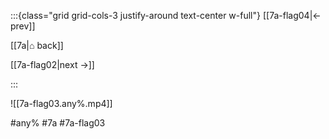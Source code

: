 :::{class="grid grid-cols-3 justify-around text-center w-full"}
[[7a-flag04|← prev]]

[[7a|⌂ back]]

[[7a-flag02|next →]]

:::

![[7a-flag03.any%.mp4]]

#any% #7a #7a-flag03